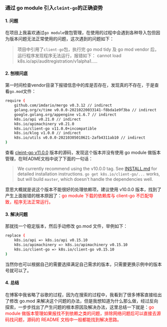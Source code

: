 ### 通过 go module 引入`cleint-go`的正确姿势

#### 1. 问题

在项目上我喜欢通过`go module`做包管理，在使用的过程中会遇到各种导入包但因为版本问题无法正常使用的问题，这次遇到的问题如下：

> 项目中引用了`client-go`包，执行完 go mod tidy 及 go mod vendor 后，运行程序发现程序无法运行，报错如下： cannot load k8s.io/api/auditregistration/v1alpha1.....

#### 2. 刨根问底

第一时间检查vendor目录下报错信息中的库是否存在，发现真的不存在，于是查看`go.mod`文件：

```bash
require (
	github.com/imdario/mergo v0.3.12 // indirect
	golang.org/x/time v0.0.0-20210220033141-f8bda1e9f3ba // indirect
	google.golang.org/appengine v1.6.7 // indirect
	k8s.io/api v0.21.0 // indirect
	k8s.io/apimachinery v0.21.0
	k8s.io/client-go v11.0.0+incompatible
	k8s.io/klog v1.0.0 // indirect
	k8s.io/utils v0.0.0-20210305010621-2afb4311ab10 // indirect
)
```

查看 [cleint-go v11.0.0](https://github.com/kubernetes/client-go/tree/release-11.0) 版本的源码，发现这个版本并没有使用 go module 做版本管理，在README文档中说了下面的一句话：

> We currently recommend using the v10.0.0 tag. See [INSTALL.md](https://github.com/kubernetes/client-go/blob/v11.0.0/INSTALL.md) for detailed installation instructions. `go get k8s.io/client-go/...` works, but will build `master`, which doesn't handle the dependencies well.

意思大概就是说这个版本不能很好的处理依赖项，建议使用 v10.0.0 版本，找到了产生上面报错的根本原因了：<font color=red>go module 下载的依赖库与 client-go 不匹配导致，程序无法正常运行。</font>

#### 3. 解决问题

那就找一个稳定版本，然后手动修改 go.mod 文件，举例如下：

```bash
replace (
	k8s.io/api => k8s.io/api v0.15.10
	k8s.io/apimachinery => k8s.io/apimachinery v0.15.10
	k8s.io/client-go => k8s.io/client-go v0.15.10
)
```

当然你也可以根据自己的需要选择满足自己需求的版本，只需要更换示例中的版本号就可以了。

#### 4. 总结

在博客中我省略了谷歌的过程，因为在搜索的过程中，我看到了很多博客直接给出了修改 go.mod 来解决这个问题的办法，但是我想知道为什么那么做，经过反向探索，一步步找出了产生问题的根本原因及解决办法，这里总结一下就是：<font color=red>go module 做版本管理如果报找不到依赖之类的问题，排除网络问题后可以直接去源码找问题，源码的 README 文档中一般都能找到解决思路。</font>




